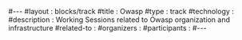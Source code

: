 #---
#layout       : blocks/track
#title        : Owasp
#type         : track
#technology   :
#description  : Working Sessions related to Owasp organization and infrastructure
#related-to   :
#organizers   :
#participants :
#---

